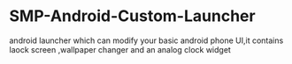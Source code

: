 # SMP-Android-Custom-Launcher
android launcher which can modify your  basic android phone UI,it contains laock screen ,wallpaper changer and an analog clock widget
